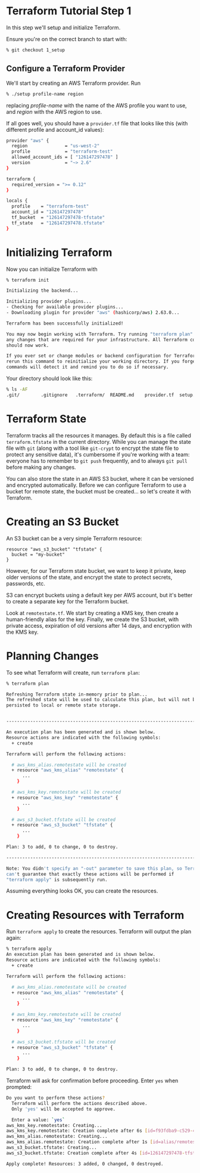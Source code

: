 # Terraform Tutorial Step 1

In this step we'll setup and initialize Terraform.

Ensure you're on the correct branch to start with:

```bash
% git checkout 1_setup
```

## Configure a Terraform Provider

We'll start by creating an AWS Terraform provider. Run

```bash
% ./setup profile-name region
```

replacing _profile-name_ with the name of the AWS profile you want to use, and _region_ with the AWS region to use.

If all goes well, you should have a `provider.tf` file that looks like this (with different profile and account_id values):

```bash
provider "aws" {
  region              = "us-west-2"
  profile             = "terraform-test"
  allowed_account_ids = [ "126147297478" ]
  version             = "~> 2.6"
}

terraform {
  required_version = ">= 0.12"
}

locals {
  profile    = "terraform-test"
  account_id = "126147297478"
  tf_bucket  = "126147297478-tfstate"
  tf_state   = "126147297478.tfstate"
}
```

# Initializing Terraform

Now you can initialize Terraform with

```bash
% terraform init

Initializing the backend...

Initializing provider plugins...
- Checking for available provider plugins...
- Downloading plugin for provider "aws" (hashicorp/aws) 2.63.0...

Terraform has been successfully initialized!

You may now begin working with Terraform. Try running "terraform plan" to see
any changes that are required for your infrastructure. All Terraform commands
should now work.

If you ever set or change modules or backend configuration for Terraform,
rerun this command to reinitialize your working directory. If you forget, other
commands will detect it and remind you to do so if necessary.
```

Your directory should look like this:

```bash
% ls -AF
.git/        .gitignore   .terraform/  README.md    provider.tf  setup.sh*
```

# Terraform State

Terraform tracks all the resources it manages. By default this is a file called `terraform.tfstate` in the current directory. While you can manage the state file with `git` (along with a tool like `git-crypt` to encrypt the state file to protect any sensitive data), it's cumbersome if you're working with a team: everyone has to remember to `git push` frequently, and to always `git pull` before making any changes.

You can also store the state in an AWS S3 bucket, where it can be versioned and encrypted automatically. Before we can configure Terraform to use a bucket for remote state, the bucket must be created... so let's create it with Terraform.

# Creating an S3 Bucket

An S3 bucket can be a very simple Terraform resource:

```
resource "aws_s3_bucket" "tfstate" {
  bucket = "my-bucket"
}
```

However, for our Terraform state bucket, we want to keep it private, keep older versions of the state, and encrypt the state to protect secrets, passwords, etc.

S3 can encrypt buckets using a default key per AWS account, but it's better to create a separate key for the Terraform bucket.

Look at `remotestate.tf`. We start by creating a KMS key, then create a human-friendly alias for the key. Finally, we create the S3 bucket, with private access, expiration of old versions after 14 days, and encryption with the KMS key.

# Planning Changes

To see what Terraform will create, run `terraform plan`:

```bash
% terraform plan

Refreshing Terraform state in-memory prior to plan...
The refreshed state will be used to calculate this plan, but will not be
persisted to local or remote state storage.


------------------------------------------------------------------------

An execution plan has been generated and is shown below.
Resource actions are indicated with the following symbols:
  + create

Terraform will perform the following actions:

  # aws_kms_alias.remotestate will be created
  + resource "aws_kms_alias" "remotestate" {
      ...
    }

  # aws_kms_key.remotestate will be created
  + resource "aws_kms_key" "remotestate" {
      ...
    }

  # aws_s3_bucket.tfstate will be created
  + resource "aws_s3_bucket" "tfstate" {
      ...
    }

Plan: 3 to add, 0 to change, 0 to destroy.

------------------------------------------------------------------------

Note: You didn't specify an "-out" parameter to save this plan, so Terraform
can't guarantee that exactly these actions will be performed if
"terraform apply" is subsequently run.
```

Assuming everything looks OK, you can create the resources.

# Creating Resources with Terraform

Run `terraform apply` to create the resources. Terraform will output the plan again:

```bash
% terraform apply
An execution plan has been generated and is shown below.
Resource actions are indicated with the following symbols:
  + create

Terraform will perform the following actions:

  # aws_kms_alias.remotestate will be created
  + resource "aws_kms_alias" "remotestate" {
      ...
    }

  # aws_kms_key.remotestate will be created
  + resource "aws_kms_key" "remotestate" {
      ...
    }

  # aws_s3_bucket.tfstate will be created
  + resource "aws_s3_bucket" "tfstate" {
      ...
    }

Plan: 3 to add, 0 to change, 0 to destroy.
```


Terraform will ask for confirmation before proceeding. Enter `yes` when prompted:

```bash
Do you want to perform these actions?
  Terraform will perform the actions described above.
  Only 'yes' will be accepted to approve.

  Enter a value: `yes`
aws_kms_key.remotestate: Creating...
aws_kms_key.remotestate: Creation complete after 6s [id=f93fdba9-c529-41c3-8a0c-167d7f8b3ce7]
aws_kms_alias.remotestate: Creating...
aws_kms_alias.remotestate: Creation complete after 1s [id=alias/remotestate]
aws_s3_bucket.tfstate: Creating...
aws_s3_bucket.tfstate: Creation complete after 4s [id=126147297478-tfstate]

Apply complete! Resources: 3 added, 0 changed, 0 destroyed.
```

